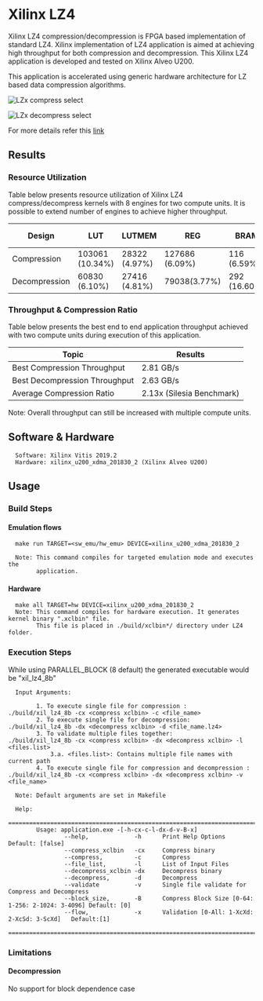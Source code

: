 # Xilinx LZ4  

Xilinx LZ4 compression/decompression is FPGA based implementation of standard LZ4. 
Xilinx implementation of LZ4 application is aimed at achieving high throughput for both compression and decompression.
This Xilinx LZ4 application is developed and tested on Xilinx Alveo U200. 

This application is accelerated using generic hardware architecture for LZ based data compression algorithms.

![LZx compress select](../../../common/img/lzx_comp.png) <br />

![LZx decompress select](../../../common/img/lzx_decomp.png) <br />

For more details refer this [link](https://xilinx.github.io/Vitis_Libraries/data_compression/source/L2/design.html)


## Results

### Resource Utilization <br />

Table below presents resource utilization of Xilinx LZ4 compress/decompress
kernels with 8 engines for two compute units. It is possible to extend number of engines to achieve higher throughput.


| Design | LUT | LUTMEM | REG | BRAM | URAM| DSP | Fmax (MHz) |
| --------------- | --- | ------ | --- | ---- | --- | -----| -----|
| Compression     | 103061 (10.34%) | 28322 (4.97%)| 127686 (6.09%)| 116 (6.59%) | 96(10.00%)|2(0.03%)|283|
| Decompression     | 60830 (6.10%) | 27416 (4.81%)| 79038(3.77%) | 292 (16.60%)| 0 | 2(0.03%)|300|


### Throughput & Compression Ratio

Table below presents the best end to end application throughput achieved with two compute units during execution of this application.

| Topic| Results| 
|-------|--------|
|Best Compression Throughput|2.81 GB/s|
|Best Decompression Throughput| 2.63 GB/s |
|Average Compression Ratio| 2.13x (Silesia Benchmark)|

Note: Overall throughput can still be increased with multiple compute units.

## Software & Hardware

```
  Software: Xilinx Vitis 2019.2
  Hardware: xilinx_u200_xdma_201830_2 (Xilinx Alveo U200)
```

## Usage


### Build Steps

#### Emulation flows
```
  make run TARGET=<sw_emu/hw_emu> DEVICE=xilinx_u200_xdma_201830_2
  
  Note: This command compiles for targeted emulation mode and executes the
        application. 
```
#### Hardware

```
  make all TARGET=hw DEVICE=xilinx_u200_xdma_201830_2
  Note: This command compiles for hardware execution. It generates kernel binary ".xclbin" file. 
        This file is placed in ./build/xclbin*/ directory under LZ4 folder.
```

### Execution Steps

While using PARALLEL_BLOCK (8 default) the generated executable would be
"xil_lz4_8b"

```
  Input Arguments: 
    
        1. To execute single file for compression :  ./build/xil_lz4_8b -cx <compress xclbin> -c <file_name>
        2. To execute single file for decompression: ./build/xil_lz4_8b -dx <decompress xclbin> -d <file_name.lz4>
        3. To validate multiple files together:       ./build/xil_lz4_8b -cx <compress xclbin> -dx <decompress xclbin> -l <files.list>
            3.a. <files.list>: Contains multiple file names with current path
        4. To execute single file for compression and decompression : ./build/xil_lz4_8b -cx <compress xclbin> -dx <decompress xclbin> -v <file_name>    
        
  Note: Default arguments are set in Makefile

  Help:
        ===============================================================================================
        Usage: application.exe -[-h-cx-c-l-dx-d-v-B-x]
                --help,             -h      Print Help Options   Default: [false]
                --compress_xclbin   -cx     Compress binary
                --compress,         -c      Compress
                --file_list,        -l      List of Input Files
                --decompress_xclbin -dx     Decompress binary
                --decompress,       -d      Decompress
                --validate          -v      Single file validate for Compress and Decompress
                --block_size,       -B      Compress Block Size [0-64: 1-256: 2-1024: 3-4096] Default: [0]
                --flow,             -x      Validation [0-All: 1-XcXd: 2-XcSd: 3-ScXd]   Default:[1]
        ===============================================================================================
```


### Limitations

#### Decompression

No support for block dependence case

